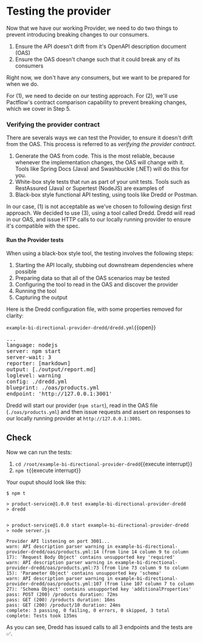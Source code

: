 # Testing the provider

Now that we have our working Provider, we need to do two things to prevent introducing breaking changes to our consumers.

1. Ensure the API doesn't drift from it's OpenAPI description document (OAS)
2. Ensure the OAS doesn't change such that it could break any of its consumers

Right now, we don't have any consumers, but we want to be prepared for when we do.

For (1), we need to decide on our testing approach.
For (2), we'll use Pactflow's contract comparison capability to prevent breaking changes, which we cover in Step 5.

### Verifying the provider contract

There are severals ways we can test the Provider, to ensure it doesn't drift from the OAS. This process is referred to as _verifying the provider contract_.

1. Generate the OAS from code. This is the most reliable, because whenever the implementation changes, the OAS will change with it. Tools like Spring Docs (Java) and Swashbuckle (.NET) will do this for you.
1. White-box style tests that run as part of your unit tests. Tools such as RestAssured (Java) or Supertest (NodeJS) are examples of
1. Black-box style functional API testing, using tools like Dredd or Postman.

In our case, (1) is not acceptable as we've chosen to following design first approach. We decided to use (3), using a tool called Dredd. Dredd will read in our OAS, and issue HTTP calls to our locally running provider to ensure it's compatible with the spec.

#### Run the Provider tests

When using a black-box style tool, the testing involves the following steps:

1. Starting the API locally, stubbing out downstream dependencies where possible
1. Preparing data so that all of the OAS scenarios may be tested
1. Configuring the tool to read in the OAS and discover the provider
1. Running the tool
1. Capturing the output

Here is the Dredd configuration file, with some properties removed for clarity:

`example-bi-directional-provider-dredd/dredd.yml`{{open}}

<pre class="file" >
...
language: nodejs
server: npm start
server-wait: 3
reporter: [markdown]
output: [./output/report.md]
loglevel: warning
config: ./dredd.yml
blueprint: ./oas/products.yml
endpoint: 'http://127.0.0.1:3001'
</pre>

Dredd will start our provider (`npm start`), read in the OAS file (`./oas/products.yml`) and then issue requests and assert on responses to our locally running provider at `http://127.0.0.1:3001`.

## Check

Now we can run the tests:

1. `cd /root/example-bi-directional-provider-dredd`{{execute interrupt}}
1. `npm t`{{execute interrupt}}

Your ouput should look like this:

```
$ npm t

> product-service@1.0.0 test example-bi-directional-provider-dredd
> dredd


> product-service@1.0.0 start example-bi-directional-provider-dredd
> node server.js

Provider API listening on port 3001...
warn: API description parser warning in example-bi-directional-provider-dredd/oas/products.yml:14 (from line 14 column 9 to column 17): 'Request Body Object' contains unsupported key 'required'
warn: API description parser warning in example-bi-directional-provider-dredd/oas/products.yml:73 (from line 73 column 9 to column 15): 'Parameter Object' contains unsupported key 'schema'
warn: API description parser warning in example-bi-directional-provider-dredd/oas/products.yml:107 (from line 107 column 7 to column 27): 'Schema Object' contains unsupported key 'additionalProperties'
pass: POST (200) /products duration: 72ms
pass: GET (200) /products duration: 16ms
pass: GET (200) /product/10 duration: 24ms
complete: 3 passing, 0 failing, 0 errors, 0 skipped, 3 total
complete: Tests took 135ms
```

As you can see, Dredd has issued calls to all 3 endpoints and the tests are ✅.

